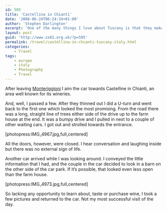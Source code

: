 ```yaml
---
id: 505
title: 'Castellina in Chianti'
date: '2008-06-24T06:24:34+01:00'
author: 'Stephen Darlington'
excerpt: 'One of the many things I love about Tuscany is that they make Chianti there. I have every intention of finding out more about the wine-making process.'
layout: post
guid: 'http://www.zx81.org.uk/?p=505'
permalink: /travel/castellina-in-chianti-tuscany-italy.html
categories:
    - Travel
tags:
    - europe
    - italy
    - Photography
    - Travel
---
```


After leaving [Monteriggioni](http://www.zx81.org.uk/travel/monteriggioni-tuscany-italy.html) I aim the car towards Castelline in Chianti, an area well known for its wineries.

And, well, I passed a few. After they thinned out I did a U-turn and went back to the first one which looked the most promising. From the road there was a long, straight line of trees either side of the drive up to the farm house at the end. It was a bumpy drive and I pulled in next to a couple of other waiting cars. I got out and strolled towards the entrance.

\[photopress:IMG\_4967.jpg,full,centered\]

All the doors, however, were closed. I hear conversation and laughing inside but there was no external sign of life.

Another car arrived while I was looking around. I conveyed the little information that I had, and the couple in the car decided to look in a barn on the other side of the car park. If it’s possible, that looked even less open than the farm house.

\[photopress:IMG\_4973.jpg,full,centered\]

So lacking any opportunity to learn about, taste or purchase wine, I took a few pictures and returned to the car. Not my most successful visit of the day.